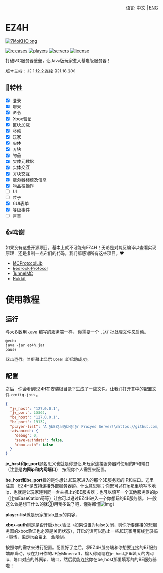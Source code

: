 <div align="right">
  语言:
  中文 | 
  <a title="English" href="/README.md">ENG</a>
</div>

# EZ4H
[![7MoKHO.png](https://s4.ax1x.com/2022/01/13/7MoKHO.png)](https://imgtu.com/i/7MoKHO)

[![releases](https://img.shields.io/github/v/release/FillAmeaPixelNetWork/EZ4H?display_name=tag&color=%231ab1ad)](https://github.com/FillAmeaPixelNetWork/EZ4H/releases)
[![players](https://img.shields.io/bstats/players/10109)](https://bstats.org/plugin/bukkit/EZ4H/10109)
[![servers](https://img.shields.io/bstats/servers/10109)](https://bstats.org/plugin/bukkit/EZ4H/10109)
[![license](https://img.shields.io/github/license/FillAmeaPixelNetWork/EZ4H)](https://github.com/FillAmeaPixelNetWork/EZ4H/blob/main/LICENSE)

打破MC服务器壁垒，让Java版玩家进入基岩版服务器！

版本支持：JE 1.12.2 连接 BE1.16.200

## 🎉特性
- [x] 登录
- [x] 聊天
- [x] 命令
- [x] Xbox验证
- [x] 区块加载
- [x] 移动
- [x] 玩家
- [x] 实体
- [x] 方块
- [x] 物品
- [x] 实体元数据
- [x] 实体交互
- [x] 方块交互
- [x] 服务器标题及信息
- [x] 物品栏操作
- [ ] UI
- [ ] 粒子
- [x] GUI表单
- [x] 等级事件
- [ ] 声音

## 👍鸣谢
如果没有这些开源项目，基本上就不可能有EZ4H！无论是对其反编译以查看实现原理，还是复制一点它们的代码，我们都感谢所有这些项目。❤
- [MCProtocolLib](https://github.com/Steveice10/MCProtocolLib)
- [Bedrock-Protocol](https://github.com/CloudburstMC/Protocol)
- [TunnelMC](https://github.com/THEREALWWEFAN231/TunnelMC)
- [Nukkit](https://github.com/CloudburstMC/Nukkit/)

# 使用教程

## 运行

与大多数用 Java 编写的服务端一样， 你需要一个 `.BAT` 批处理文件来启动。  
~~~  
@echo  
java -jar ez4h.jar  
pause
~~~
双击运行。当屏幕上显示 `Done!` 即启动成功。

## 配置

之后，你会看到EZ4H在安装根目录下生成了一些文件。让我们打开其中的配置文件 `config.json` 。

~~~json
{
  "je_host": "127.0.0.1",
  "je_port": 25565,
  "be_host": "127.0.0.1",
  "be_port": 19132,
  "player-list": "A §bEZ§a4§bH§f§r Proxyed Server!\nhttps://github.com/MeditationDev/EZ4H",
  "advanced": {
    "debug": 0,
    "save-authdata": false,
    "xbox-auth": false
  }
}
~~~
**je_host和je_port**顾名思义也就是你想让JE玩家连接服务器时使用的IP和端口（注意是**内网ip和内网端口**），按照你个人需要来配置。

**be_host和be_port**指的是你想让JE玩家进入的那个BE服务器的IP和端口。这里注意，EZ4H是支持连接外部服务器的。什么意思呢？你既可以在ip那里填写本地ip，也就是让玩家连到同一台主机上的BE服务器；也可以填写一个其他服务器的ip（比如EaseCation等等）让你可以通过EZ4H进入一个你想玩的BE服务器。（一般这么做是想干什么的就⑧用我多说了吧，懂得都懂![img](https://www.mcbbs.net/static/image/smiley/tong/....png)）

**player-list**就是玩家按tab显示的内容，

**xbox-auth**则是是否开启xbox验证（如果设置为false关闭，则你所要连接的BE服务器的xbox验证也必须是关闭状态），开启的话可以防止一些JE玩家用离线登录搞♂事情，但是也会带来一些限制。

按照你的需求来进行配置。配置好了之后，将EZ4H服务端和你想要连接的BE服务端都启动，现在打开你的JE版Minecraft，输入你刚刚在je_host那里填入的内网ip、端口对应的外网ip、端口，然后就能连接你在be_host那里填写的的BE服务器啦！


